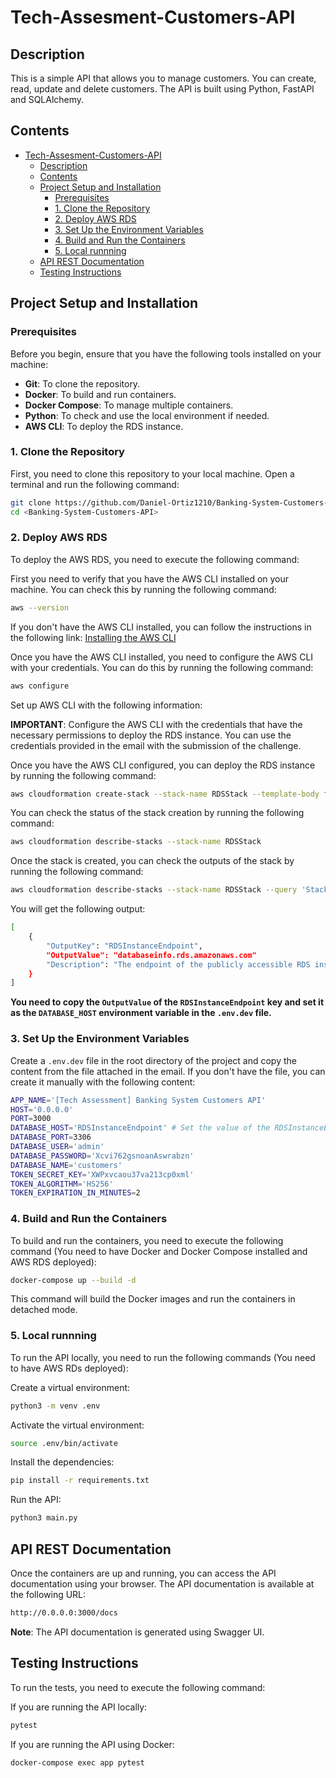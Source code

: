 # Tech-Assesment-Customers-API

## Description

This is a simple API that allows you to manage customers. You can create, read, update and delete customers.
The API is built using Python, FastAPI and SQLAlchemy.

## Contents

- [Tech-Assesment-Customers-API](#tech-assesment-customers-api)
  - [Description](#description)
  - [Contents](#contents)
  - [Project Setup and Installation](#project-setup-and-installation)
    - [Prerequisites](#prerequisites)
    - [1. Clone the Repository](#1-clone-the-repository)
    - [2. Deploy AWS RDS](#2-deploy-aws-rds)
    - [3. Set Up the Environment Variables](#3-set-up-the-environment-variables)
    - [4. Build and Run the Containers](#4-build-and-run-the-containers)
    - [5. Local runnning](#5-local-runnning)
  - [API REST Documentation](#api-rest-documentation)
  - [Testing Instructions](#testing-instructions)

## Project Setup and Installation

### Prerequisites

Before you begin, ensure that you have the following tools installed on your machine:

- **Git**: To clone the repository.
- **Docker**: To build and run containers.
- **Docker Compose**: To manage multiple containers.
- **Python**: To check and use the local environment if needed.
- **AWS CLI**: To deploy the RDS instance.

### 1. Clone the Repository

First, you need to clone this repository to your local machine. Open a terminal and run the following command:

```bash
git clone https://github.com/Daniel-Ortiz1210/Banking-System-Customers-API.git
cd <Banking-System-Customers-API>
```

### 2. Deploy AWS RDS

To deploy the AWS RDS, you need to execute the following command:

First you need to verify that you have the AWS CLI installed on your machine. You can check this by running the following command:

```bash
aws --version
```

If you don't have the AWS CLI installed, you can follow the instructions in the following link: [Installing the AWS CLI](https://docs.aws.amazon.com/cli/latest/userguide/install-cliv2.html)

Once you have the AWS CLI installed, you need to configure the AWS CLI with your credentials. You can do this by running the following command:

```bash
aws configure
```

Set up AWS CLI with the following information:

**IMPORTANT**: Configure the AWS CLI with the credentials that have the necessary permissions to deploy the RDS instance.
You can use the credentials provided in the email with the submission of the challenge.

Once you have the AWS CLI configured, you can deploy the RDS instance by running the following command:

```bash
aws cloudformation create-stack --stack-name RDSStack --template-body file://cloudformation.yml --capabilities CAPABILITY_NAMED_IAM
```

You can check the status of the stack creation by running the following command:

```bash
aws cloudformation describe-stacks --stack-name RDSStack
```

Once the stack is created, you can check the outputs of the stack by running the following command:

```bash
aws cloudformation describe-stacks --stack-name RDSStack --query 'Stacks[0].Outputs'
```

You will get the following output:

```bash
[
    {
        "OutputKey": "RDSInstanceEndpoint",
        "OutputValue": "databaseinfo.rds.amazonaws.com"
        "Description": "The endpoint of the publicly accessible RDS instance"
    }
]
```

**You need to copy the `OutputValue` of the `RDSInstanceEndpoint` key and set it as the `DATABASE_HOST` environment variable in the `.env.dev` file.**

### 3. Set Up the Environment Variables

Create a `.env.dev` file in the root directory of the project and copy the content from the file attached in the email.
If you don't have the file, you can create it manually with the following content:

```bash
APP_NAME='[Tech Assessment] Banking System Customers API'
HOST='0.0.0.0'
PORT=3000
DATABASE_HOST='RDSInstanceEndpoint' # Set the value of the RDSInstanceEndpoint output (previous step)
DATABASE_PORT=3306
DATABASE_USER='admin'
DATABASE_PASSWORD='Xcvi762gsnoanAswrabzn'
DATABASE_NAME='customers'
TOKEN_SECRET_KEY='XWPxvcaou37va213cp0xml'
TOKEN_ALGORITHM='HS256'
TOKEN_EXPIRATION_IN_MINUTES=2
```

### 4. Build and Run the Containers

To build and run the containers, you need to execute the following command (You need to have Docker and Docker Compose installed and AWS RDS deployed):

```bash
docker-compose up --build -d
```

This command will build the Docker images and run the containers in detached mode.

### 5. Local runnning

To run the API locally, you need to run the following commands (You need to have AWS RDs deployed):

Create a virtual environment:

```bash
python3 -m venv .env
```

Activate the virtual environment:

```bash
source .env/bin/activate
```

Install the dependencies:

```bash
pip install -r requirements.txt
```

Run the API:

```bash
python3 main.py
```

## API REST Documentation

Once the containers are up and running, you can access the API documentation using your browser.
The API documentation is available at the following URL:

```bash
http://0.0.0.0:3000/docs
```

**Note**: The API documentation is generated using Swagger UI.

## Testing Instructions

To run the tests, you need to execute the following command:

If you are running the API locally:

```bash
pytest
```

If you are running the API using Docker:

```bash
docker-compose exec app pytest
```
